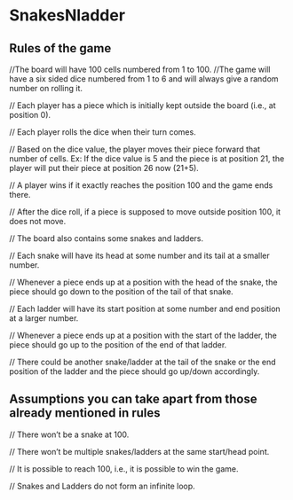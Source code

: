 # SnakesNladder
## Rules of the game
//The board will have 100 cells numbered from 1 to 100.
//The game will have a six sided dice numbered from 1 to 6 and will always give a random number on rolling it.

// Each player has a piece which is initially kept outside the board (i.e., at position 0).

// Each player rolls the dice when their turn comes.

// Based on the dice value, the player moves their piece forward that number of cells. Ex: If the dice value is 5 and the piece is at position 21, the player will put their piece at position 26 now (21+5).

// A player wins if it exactly reaches the position 100 and the game ends there.

// After the dice roll, if a piece is supposed to move outside position 100, it does not move.

// The board also contains some snakes and ladders.

// Each snake will have its head at some number and its tail at a smaller number.

// Whenever a piece ends up at a position with the head of the snake, the piece should go down to the position of the tail of that snake.

// Each ladder will have its start position at some number and end position at a larger number.

// Whenever a piece ends up at a position with the start of the ladder, the piece should go up to the position of the end of that ladder.

// There could be another snake/ladder at the tail of the snake or the end position of the ladder and the piece should go up/down accordingly.

## Assumptions you can take apart from those already mentioned in rules

// There won’t be a snake at 100.

// There won’t be multiple snakes/ladders at the same start/head point.

// It is possible to reach 100, i.e., it is possible to win the game.

// Snakes and Ladders do not form an infinite loop.
